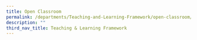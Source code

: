 ```yaml
---
title: Open Classroom
permalink: /departments/Teaching-and-Learning-Framework/open-classroom/
description: ""
third_nav_title: Teaching & Learning Framework
---
```

